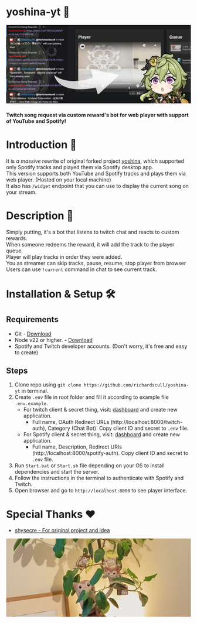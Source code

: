 # yoshina-yt 🍃

<p align="center">
  <img src="./preview.png" alt="">
</p>

#### Twitch song request via custom reward's bot for web player with support of YouTube and Spotify!

# Introduction 📕

It is _a massive_ rewrite of original forked project [yoshina](https://github.com/shysecre/yoshina), which supported only Spotify tracks and played them via Spotify desktop app. <br />
This version supports both YouTube and Spotify tracks and plays them via web player. (Hosted on your local machine) <br />
It also has `/widget` endpoint that you can use to display the current song on your stream. <br />

# Description 📝

Simply putting, it's a bot that listens to twitch chat and reacts to custom rewards. <br />
When someone redeems the reward, it will add the track to the player queue. <br />
Player will play tracks in order they were added. <br />
You as streamer can skip tracks, pause, resume, stop player from browser <br />
Users can use `!current` command in chat to see current track. <br />

# Installation & Setup 🛠️

## Requirements

- Git - [Download](https://git-scm.com/downloads)
- Node v22 or higher. - [Download](https://nodejs.org/en/download/)
- Spotify and Twitch developer accounts. (Don't worry, it's free and easy to create)

## Steps

1. Clone repo using `git clone https://github.com/richardscull/yoshina-yt` in terminal.
2. Create `.env` file in root folder and fill it according to example file `.env.example`.
   - For twitch client & secret thing, visit: [dashboard](https://dev.twitch.tv/console/apps) and create new application.
     - Full name, OAuth Redirect URLs (http://localhost:8000/twitch-auth), Category (Chat Bot). Copy client ID and secret to `.env` file.
   - For Spotify client & secret thing, visit: [dashboard](https://developer.spotify.com/dashboard) and create new application.
     - Full name, Description, Redirect URIs (http://localhost:8000/spotify-auth). Copy client ID and secret to `.env` file.
3. Run `Start.bat` or `Start.sh` file depending on your OS to install dependencies and start the server.
4. Follow the instructions in the terminal to authenticate with Spotify and Twitch.
5. Open browser and go to `http://localhost:8000` to see player interface.

# Special Thanks ❤️

- [shysecre - For original project and idea](https://github.com/shysecre)

<p align="center">
  <img src="./cats.png" alt="">
</p>
